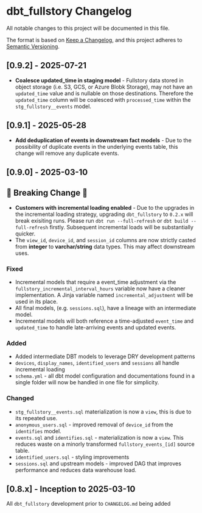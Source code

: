 # dbt_fullstory Changelog

All notable changes to this project will be documented in this file.

The format is based on [Keep a Changelog](https://keepachangelog.com/en/1.0.0/),
and this project adheres to [Semantic Versioning](https://semver.org/spec/v2.0.0.html).

## [0.9.2] - 2025-07-21
- **Coalesce updated_time in staging model** - Fullstory data stored in object storage (i.e. S3, GCS, or Azure Blobk Storage), may not have an `updated_time` value and is nullable on those destinations. Therefore the `updated_time` column will be coalesced with `processed_time` within the `stg_fullstory__events` model.

## [0.9.1] - 2025-05-28
- **Add deduplication of events in downstream fact models** - Due to the possibility of duplicate events in the underlying events table, this change will remove any duplicate events.


## [0.9.0] - 2025-03-10
## 🚨 Breaking Change 🚨
- **Customers with incremental loading enabled** - Due to the upgrades in the incremental loading strategy, upgrading `dbt_fullstory` to `0.2.x` will break exisiting runs. Please run `dbt run --full-refresh` or `dbt build --full-refresh` firstly. Subsequent incremental loads will be substantially quicker.
- The `view_id`, `device_id`, and `session_id` columns are now strictly casted from **integer** to **varchar/string** data types. This may affect downstream uses.
### Fixed
- Incremental models that require a event_time adjustment via the `fullstory_incremental_interval_hours` variable now have a cleaner implementation. A Jinja variable named `incremental_adjustment` will be used in its place.
- All final models, (e.g. `sessions.sql`), have a lineage with an intermediate model.
- Incremental models will both reference a time-adjusted `event_time` and `updated_time` to handle late-arriving events and updated events.
### Added
- Added intermediate DBT models to leverage DRY development patterns
- `devices`, `display_names`, `identified_users` and `sessions` all handle incremental loading
- `schema.yml` - all dbt model configuration and documentations found in a single folder will now be handled in one file for simplicity.
### Changed
- `stg_fullstory__events.sql` materialization is now a `view`, this is due to its repeated use.
- `anonymous_users.sql` - improved removal of `device_id` from the `identifies` model.
- `events.sql` and `identifies.sql` - materialization is now a `view`. This reduces waste on a minorly transformed `fullstory_events_[id]` source table.
- `identified_users.sql` - styling improvements
- `sessions.sql` and upstream models - improved DAG that improves performance and reduces data warehouse load.
## [0.8.x] - Inception to 2025-03-10
All `dbt_fullstory` development prior to `CHANGELOG.md` being added
